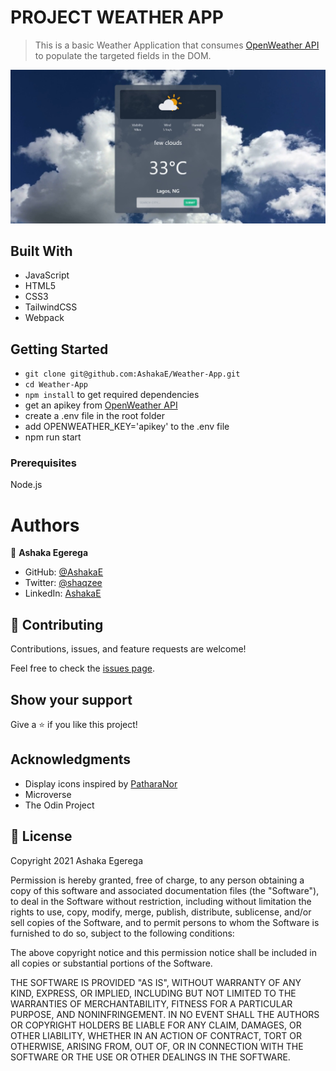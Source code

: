# PROJECT WEATHER APP

> This is a basic Weather Application that consumes [OpenWeather API](https://openweathermap.org/) to populate the targeted fields in the DOM.

![screenshot](./dist/assets/img/srcshott.jpeg)

## Built With

- JavaScript
- HTML5
- CSS3
- TailwindCSS
- Webpack

## Getting Started

- `git clone git@github.com:AshakaE/Weather-App.git`
- `cd Weather-App`
- `npm install` to get required dependencies
- get an apikey from [OpenWeather API](https://openweathermap.org/)
- create a .env file in the root folder
- add OPENWEATHER_KEY='apikey' to the .env file
- npm run start

### Prerequisites

Node.js

# Authors

👤 **Ashaka Egerega**

- GitHub: [@AshakaE](https://github.com/AshakaE)
- Twitter: [@shaqzee](https://twitter.com/shaqzee_)
- LinkedIn: [AshakaE](https://www.linkedin.com/in/AshakaE/)

## 🤝 Contributing

Contributions, issues, and feature requests are welcome!

Feel free to check the [issues page](https://github.com/AshakaE/Weather-App/issues).

## Show your support

Give a ⭐️ if you like this project!

## Acknowledgments
- Display icons inspired by [PatharaNor](https://github.com/patharanordev/weather-icon-animated)
- Microverse
- The Odin Project

## 📝 License

Copyright 2021 Ashaka Egerega

Permission is hereby granted, free of charge, to any person obtaining a copy of this software and associated documentation files (the "Software"), to deal in the Software without restriction, including without limitation the rights to use, copy, modify, merge, publish, distribute, sublicense, and/or sell copies of the Software, and to permit persons to whom the Software is furnished to do so, subject to the following conditions:

The above copyright notice and this permission notice shall be included in all copies or substantial portions of the Software.

THE SOFTWARE IS PROVIDED "AS IS", WITHOUT WARRANTY OF ANY KIND, EXPRESS, OR IMPLIED, INCLUDING BUT NOT LIMITED TO THE WARRANTIES OF MERCHANTABILITY, FITNESS FOR A PARTICULAR PURPOSE, AND NONINFRINGEMENT. IN NO EVENT SHALL THE AUTHORS OR COPYRIGHT HOLDERS BE LIABLE FOR ANY CLAIM, DAMAGES, OR OTHER LIABILITY, WHETHER IN AN ACTION OF CONTRACT, TORT OR OTHERWISE, ARISING FROM, OUT OF, OR IN CONNECTION WITH THE SOFTWARE OR THE USE OR OTHER DEALINGS IN THE SOFTWARE.

